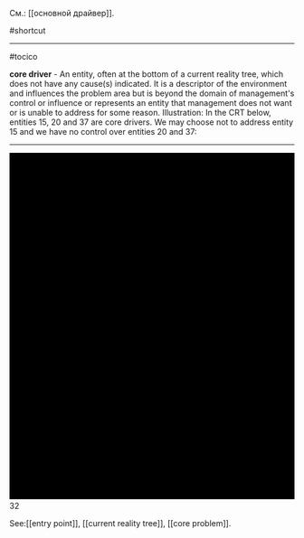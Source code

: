 См.: [[основной драйвер]].

#shortcut




<hr/>

#tocico

<b>core driver</b> - An entity, often at the bottom of a current reality tree, which does not have any cause(s) indicated.  It is a descriptor of the environment and influences the problem area but is beyond the domain of management's control or influence or represents an entity that management does not want or is unable to address for some reason. 
Illustration:  In the CRT below, entities 15, 20 and 37 are core drivers.  We may choose not to address entity 15 and we have no control over entities 20 and 37: 
<hr/>
<img src="./tocico_dictionary_2nd_editio-32_1.png"/>
32 
 
 



See:[[entry point]], [[current reality tree]], [[core problem]].
